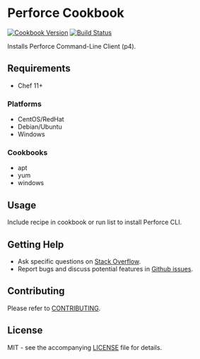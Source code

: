 # Perforce Cookbook

[![Cookbook Version](http://img.shields.io/cookbook/v/perforce.svg?style=flat-square)][supermarket]
[![Build Status](http://img.shields.io/travis/dhoer/chef-perforce.svg?style=flat-square)][travis]

[supermarket]: https://supermarket.chef.io/cookbooks/perforce
[travis]: https://travis-ci.org/dhoer/chef-perforce

Installs Perforce Command-Line Client (p4).

## Requirements

- Chef 11+

### Platforms

- CentOS/RedHat 
- Debian/Ubuntu
- Windows

### Cookbooks

- apt
- yum 
- windows

## Usage

Include recipe in cookbook or run list to install Perforce CLI.

## Getting Help

- Ask specific questions on [Stack Overflow](http://stackoverflow.com/questions/tagged/perforce).
- Report bugs and discuss potential features in [Github issues](https://github.com/dhoer/chef-perforce/issues).

## Contributing

Please refer to [CONTRIBUTING](https://github.com/dhoer/chef-perforce/blob/master/CONTRIBUTING.md).

## License

MIT - see the accompanying [LICENSE](https://github.com/dhoer/chef-perforce/blob/master/LICENSE.md) file for details.
